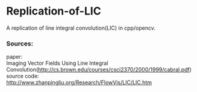 # Replication-of-LIC
A replication of line integral convolution(LIC) in cpp/opencv.<br>
### Sources:
paper:<br>
Imaging Vector Fields Using Line Integral Convolution(http://cs.brown.edu/courses/csci2370/2000/1999/cabral.pdf)<br>
source code:<br>
http://www.zhanpingliu.org/Research/FlowVis/LIC/LIC.htm
